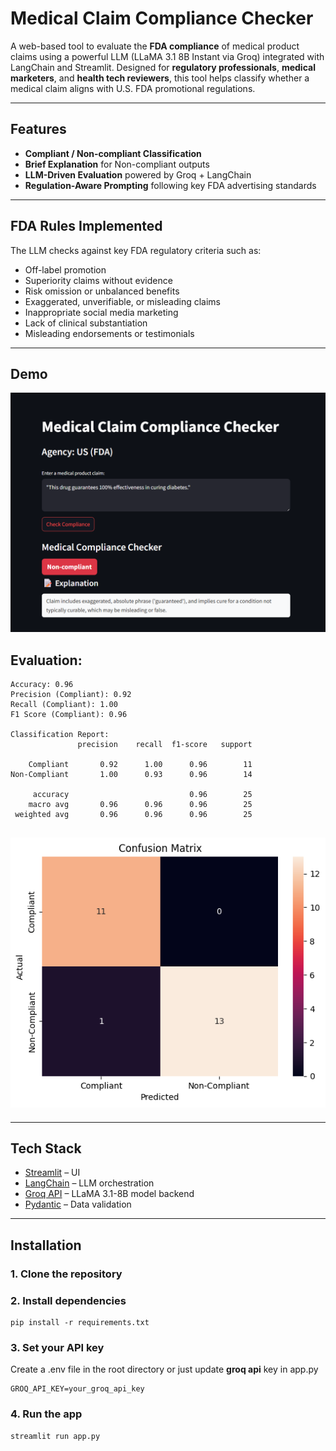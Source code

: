 # Medical Claim Compliance Checker

A web-based tool to evaluate the **FDA compliance** of medical product claims using a powerful LLM (LLaMA 3.1 8B Instant via Groq) integrated with LangChain and Streamlit. Designed for **regulatory professionals**, **medical marketers**, and **health tech reviewers**, this tool helps classify whether a medical claim aligns with U.S. FDA promotional regulations.

---
## Features

- **Compliant / Non-compliant Classification**
- **Brief Explanation** for Non-compliant outputs
- **LLM-Driven Evaluation** powered by Groq + LangChain
- **Regulation-Aware Prompting** following key FDA advertising standards

---

## FDA Rules Implemented

The LLM checks against key FDA regulatory criteria such as:

- Off-label promotion
- Superiority claims without evidence
- Risk omission or unbalanced benefits
- Exaggerated, unverifiable, or misleading claims
- Inappropriate social media marketing
- Lack of clinical substantiation
- Misleading endorsements or testimonials
---
## Demo

![App Screenshot](https://github.com/utkarshx27/medical-compliance-checker/blob/84be165c4b4613f68dc86cfa3eafc81a0b9f3ac8/demo_ss/Screenshot%202025-07-10%20231204.png)

## Evaluation:

```
Accuracy: 0.96
Precision (Compliant): 0.92
Recall (Compliant): 1.00
F1 Score (Compliant): 0.96

Classification Report:
               precision    recall  f1-score   support

    Compliant       0.92      1.00      0.96        11
Non-Compliant       1.00      0.93      0.96        14

     accuracy                           0.96        25
    macro avg       0.96      0.96      0.96        25
 weighted avg       0.96      0.96      0.96        25
```
![eval_CM](https://github.com/utkarshx27/medical-compliance-checker/blob/4618f4c0c43723019f7deb6b74bb94f5c68c6f50/demo_ss/output.png)
---



---

## Tech Stack

- [Streamlit](https://streamlit.io/) – UI
- [LangChain](https://www.langchain.com/) – LLM orchestration
- [Groq API](https://console.groq.com/) – LLaMA 3.1-8B model backend
- [Pydantic](https://docs.pydantic.dev/) – Data validation

---

## Installation

### 1. Clone the repository

### 2. Install dependencies
```
pip install -r requirements.txt
```
### 3. Set your API key
Create a .env file in the root directory or just update **groq api** key in app.py
```
GROQ_API_KEY=your_groq_api_key
```
### 4. Run the app
```
streamlit run app.py
```
